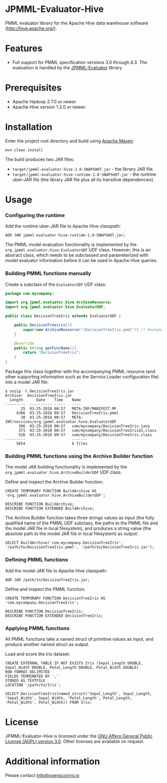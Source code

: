 JPMML-Evaluator-Hive
====================

PMML evaluator library for the Apache Hive data warehouse software (http://hive.apache.org/).

# Features #

* Full support for PMML specification versions 3.0 through 4.3. The evaluation is handled by the [JPMML-Evaluator](https://github.com/jpmml/jpmml-evaluator) library.

# Prerequisites #

* Apache Hadoop 2.7.0 or newer.
* Apache Hive version 1.2.0 or newer.

# Installation #

Enter the project root directory and build using [Apache Maven](http://maven.apache.org/):
```
mvn clean install
```

The build produces two JAR files:

* `target/jpmml-evaluator-hive-1.0-SNAPSHOT.jar` - the library JAR file.
* `target/jpmml-evaluator-hive-runtime-1.0-SNAPSHOT.jar` - the runtime uber-JAR file (the library JAR file plus all its transitive dependencies).

# Usage #

### Configuring the runtime ###

Add the runtime uber-JAR file to Apache Hive classpath:
```
ADD JAR jpmml-evaluator-hive-runtime-1.0-SNAPSHOT.jar;
```

The PMML model evaluation functionality is implemented by the `org.jpmml.evaluator.hive.EvaluatorUDF` UDF class. However, this is an abstract class, which needs to be subclassed and parameterized with model evaluator information before it can be used in Apache Hive queries.

### Building PMML functions manually ###

Create a subclass of the `EvaluatorUDF` UDF class:
```Java
package com.mycompany;

import org.jpmml.evaluator.hive.ArchiveResource;
import org.jpmml.evaluator.hive.EvaluatorUDF;

public class DecisionTreeIris extends EvaluatorUDF {

	public DecisionTreeiris(){
		super(new ArchiveResource("/DecisionTreeIris.pmml"){ /* Anonymous inner class */ });
	}

	@Override
	public String getFuncName(){
		return "DecisionTreeIris";
	}
}
```

Package this class together with the accompanying PMML resource (and other supporting information such as the Service Loader configuration file) into a model JAR file:
```
$ unzip -l DecisionTreeIris.jar 
Archive:  DecisionTreeIris.jar
  Length      Date    Time    Name
---------  ---------- -----   ----
       25  03-25-2018 00:57   META-INF/MANIFEST.MF
     4306  03-25-2018 00:57   DecisionTreeIris.pmml
       30  03-25-2018 00:57   META-INF/services/org.jpmml.evaluator.hive.EvaluatorUDF
      396  03-25-2018 00:57   com/mycompany/DecisionTreeIris.java
      371  03-25-2018 00:57   com/mycompany/DecisionTreeIris$1.class
      526  03-25-2018 00:57   com/mycompany/DecisionTreeIris.class
---------                     -------
     5654                     6 files
```

### Building PMML functions using the Archive Builder function ###

The model JAR building functionality is implemented by the `org.jpmml.evaluator.hive.ArchiveBuilderUDF` UDF class.

Define and inspect the Archive Builder function:
```
CREATE TEMPORARY FUNCTION BuildArchive AS 'org.jpmml.evaluator.hive.ArchiveBuilderUDF';

DESCRIBE FUNCTION BuildArchive;
DESCRIBE FUNCTION EXTENDED BuildArchive;
```

The Archive Builder function takes three strings values as input (the fully qualified name of the PMML UDF subclass, the paths to the PMML file and the model JAR file in local filesystem), and produces a string value (the absolute path to the model JAR file in local filesystem) as output:
```
SELECT BuildArchive('com.mycompany.DecisionTreeIris', '/path/to/DecisionTreeIris.pmml', '/path/to/DecisionTreeIris.jar');
```

### Defining PMML functions ###

Add the model JAR file to Apache Hive classpath:
```
ADD JAR /path/to/DecisionTreeIris.jar;
```

Define and inspect the PMML function:
```
CREATE TEMPORARY FUNCTION DecisionTreeIris AS 'com.mycompany.DecisionTreeIris';

DESCRIBE FUNCTION DecisionTreeIris;
DESCRIBE FUNCTION EXTENDED DecisionTreeIris;
```

### Applying PMML functions ###

All PMML functions take a named struct of primitive values as input, and produce another named struct as output.

Load and score the Iris dataset:
```
CREATE EXTERNAL TABLE IF NOT EXISTS Iris (Sepal_Length DOUBLE, Sepal_Width DOUBLE, Petal_Length DOUBLE, Petal_Width DOUBLE)
ROW FORMAT DELIMITED
FIELDS TERMINATED BY ','
STORED AS TEXTFILE
LOCATION '/path/to/Iris';

SELECT DecisionTreeIris(named_struct('Sepal_Length', Sepal_Length, 'Sepal_Width', Sepal_Width, 'Petal_Length', Petal_Length, 'Petal_Width', Petal_Width)) FROM Iris;
```

# License #

JPMML-Evaluator-Hive is licensed under the [GNU Affero General Public License (AGPL) version 3.0](http://www.gnu.org/licenses/agpl-3.0.html). Other licenses are available on request.

# Additional information #

Please contact [info@openscoring.io](mailto:info@openscoring.io)
